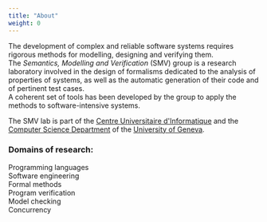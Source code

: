 ```yaml
---
title: "About"
weight: 0
---
```


The development of complex and reliable software systems requires rigorous methods for modelling, designing and verifying them.  
The *Semantics, Modelling and Verification* (SMV) group is a research laboratory involved in the design of formalisms dedicated to the analysis of properties of systems, as well as the automatic generation of their code and of pertinent test cases.  
A coherent set of tools has been developed by the group to apply the methods to software-intensive systems.

The SMV lab is part of the [Centre Universitaire d'Informatique](http://www.cui.unige.ch/fr/) and the [Computer Science Department](https://www.unige.ch/dinfo/) of the [University of Geneva](https://www.unige.ch/).  

### Domains of research:
Programming languages  
Software engineering  
Formal methods  
Program verification  
Model checking  
Concurrency
